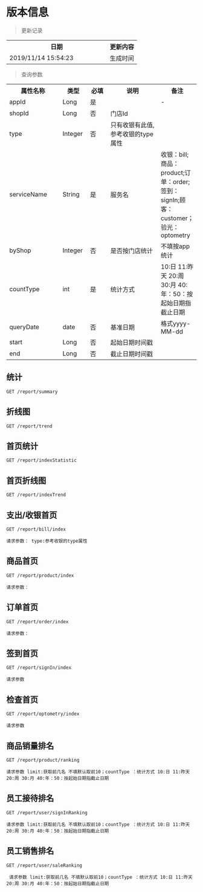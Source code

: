 # 版本信息

> 更新记录

<table>
    <tr>
        <th style="width:250px;">日期</th>
        <th>更新内容</th>
    </tr>
    <tr>
        <td>2019/11/14 15:54:23 </td>
        <td>生成时间</td>
    </tr>
</table>

> 查询参数

<table>
    <tr>
        <th style="width:150px;">属性名称</th>
        <th style="width:60px;">类型</th>
        <th style="width:60px;">必填</th>
        <th style="width:200px;">说明</th>
        <th>备注</th>
    </tr>
    <tr>
        <td>appId</td>
        <td>Long</td>
        <td>是</td>
        <td></td>
        <td>-</td>
    </tr>
    <tr>
        <td>shopId</td>
        <td>Long</td>
        <td>否</td>
        <td>门店Id</td>
        <td></td>
    </tr>
    <tr>
        <td>type</td>
        <td>Integer</td>
        <td>否</td>
        <td>只有收银有此值, 参考收银的type属性</td>
        <td></td>
    </tr>
    <tr>
        <td>serviceName</td>
        <td>String</td>
        <td>是</td>
        <td>服务名</td>
        <td>收银：bill;商品：product;订单：order;签到：signIn;顾客：customer；验光：optometry</td>
    </tr> 
    <tr>                                                                                                                                                                                                                                                                                                                                                                                                                                                                                                           
        <td>byShop</td>
        <td>Integer</td>
        <td>否</td>
        <td>是否按门店统计</td>
        <td>不填按app统计</td>
    </tr>
    <tr>
        <td>countType</td>
        <td>int</td>
        <td>是</td>
        <td>统计方式</td>
        <td> 10:日 11:昨天 20:周 30:月 40:年：50：按起始日期指截止日期</td>
    </tr>
    <tr>
        <td>queryDate</td>
        <td>date</td>
        <td>否</td>
        <td>基准日期</td>
        <td>格式yyyy-MM-dd</td>
    </tr>
    <tr>
        <td>start</td>
        <td>Long</td>
        <td>否</td>
        <td>起始日期时间戳</td>
        <td></td>
    </tr>
    <tr>
        <td>end</td>
        <td>Long</td>
        <td>否</td>
        <td>截止日期时间戳</td>
        <td></td>
    </tr>
   </table>

## 统计

```
GET /report/summary
```

## 折线图

```
GET /report/trend

```
## 首页统计

```
GET /report/indexStatistic
```

## 首页折线图

```
GET /report/indexTrend

```

## 支出/收银首页

```
GET /report/bill/index

请求参数： type:参考收银的type属性
```

## 商品首页

```
GET /report/product/index

请求参数：
```

## 订单首页

```
GET /report/order/index

请求参数：
```
## 签到首页

```
GET /report/signIn/index

请求参数
```
## 检查首页

```
GET /report/optometry/index

请求参数
```
## 商品销量排名

```
GET /report/product/ranking

请求参数 limit:获取前几名 不填默认取前10；countType ：统计方式 10:日 11:昨天 20:周 30:月 40:年：50：按起始日期指截止日期
```
## 员工接待排名

```
GET /report/user/signInRanking

请求参数 limit:获取前几名 不填默认取前10；countType ：统计方式 10:日 11:昨天 20:周 30:月 40:年：50：按起始日期指截止日期

```
## 员工销售排名

```
GET /report/user/saleRanking

 请求参数 limit:获取前几名 不填默认取前10；countType ：统计方式 10:日 11:昨天 20:周 30:月 40:年：50：按起始日期指截止日期
